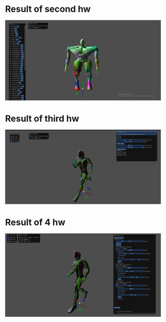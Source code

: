 # Result of second hw
![Result of second hw](pictures/sem2.png)

# Result of third hw
![Result of third hw](pictures/sem3.png)

# Result of 4 hw
![Result of 4 hw](pictures/sem4.png)